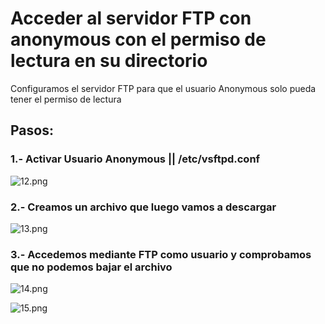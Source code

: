 # Acceder al servidor FTP con anonymous con el permiso de lectura en su directorio

Configuramos el servidor FTP para que el usuario Anonymous solo pueda tener el permiso
de lectura

## Pasos:

### 1.- Activar Usuario Anonymous || /etc/vsftpd.conf

![12.png]()

### 2.- Creamos un archivo que luego vamos a descargar

![13.png]()

### 3.- Accedemos mediante FTP como usuario y comprobamos que no podemos bajar el archivo

![14.png]()

![15.png]()
